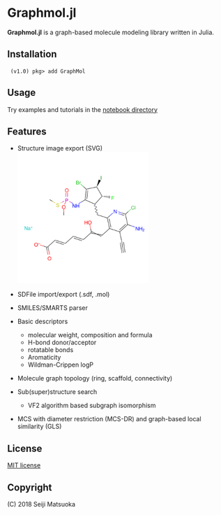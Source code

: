 
Graphmol.jl
===================================================

**Graphmol.jl** is a graph-based molecule modeling library written in Julia.


Installation
-------------

```
 (v1.0) pkg> add GraphMol
```



Usage
-------------

Try examples and tutorials in the [notebook directory](./notebook)



Features
----------

- Structure image export (SVG)
  <img src="./assets/image/demo.svg" width="300"/>

- SDFile import/export (.sdf, .mol)

- SMILES/SMARTS parser

- Basic descriptors
  - molecular weight, composition and formula
  - H-bond donor/acceptor
  - rotatable bonds
  - Aromaticity
  - Wildman-Crippen logP


- Molecule graph topology (ring, scaffold, connectivity)

- Sub(super)structure search
  - VF2 algorithm based subgraph isomorphism


- MCS with diameter restriction (MCS-DR) and graph-based local similarity (GLS)



License
-------------

[MIT license](http://opensource.org/licenses/MIT)


Copyright
--------------

(C) 2018 Seiji Matsuoka

